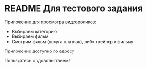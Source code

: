 # README Для тестового задания

Приложение для просмотра видеороликов:

  * Выбираем категорию
  * Выбираем фильм
  * Смотрим фильм (услуга платная), либо трейлер к фильму

Приложение доступно [по адресу](https://c9.io/ushfnuk/test-project/workspace/index.html)

Пользуйтесь с удовольствием!